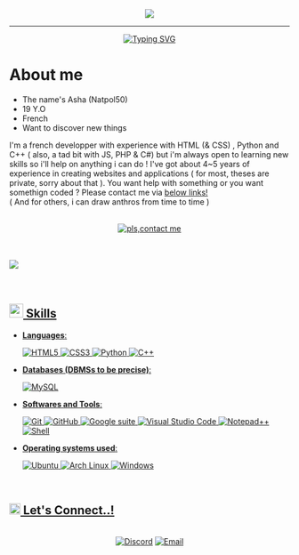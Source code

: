 <div id="header" align="center">
        <img src="https://asha-services.org/s/YtMkJE2gnwj7jS8/download/IMG_3020.png"/></div>
        
---

<p align="center">
<a href="https://git.io/typing-svg"><img src="https://readme-typing-svg.demolab.com?font=Fira+Code&weight=200&duration=2500&pause=1000&color=009A20&center=true&vCenter=true&multiline=true&repeat=false&width=435&height=150&lines=Some+small+time+dev%2C;HTML%2C+CSS%2C+Python%2C+C%2B%2B;Ready+to+help." alt="Typing SVG" /></a>
</p>

# About me                           

- The name's Asha (Natpol50)
- 19 Y.O
- French
- Want to discover new things


I'm a french developper with experience with HTML (& CSS) , Python and C++ ( also, a tad bit with JS, PHP & C#) but i'm always open to learning new skills so i'll help on anything i can do ! I've got about 4~5 years of experience in creating websites and applications ( for most, theses are private, sorry about that ). You want help with something or you want somethign coded ? Please contact me via <a href="#contact">  below links! </a>
<br/>
( And for others, i can draw anthros from time to time )
<br><br>

<p align="center">
<a href="https://discordapp.com/channels/@me/1151796352548880406/" target="_blank"> <img src="https://discord.c99.nl/widget/theme-5/1151796352548880406.png" alt="pls,contact me">
</p>
<br><br>
<img src="https://user-images.githubusercontent.com/73097560/115834477-dbab4500-a447-11eb-908a-139a6edaec5c.gif"><br><br>


<br>

## <img src="https://media2.giphy.com/media/QssGEmpkyEOhBCb7e1/giphy.gif?cid=ecf05e47a0n3gi1bfqntqmob8g9aid1oyj2wr3ds3mg700bl&rid=giphy.gif" width ="25"><b> Skills</b>
<p align="center">

- **Languages**:
    

    ![HTML5](https://img.shields.io/badge/HTML5%20-%23E34F26.svg?style=for-the-badge&logo=html5&logoColor=white)
    ![CSS3](https://img.shields.io/badge/CSS%20-%231572B6.svg?style=for-the-badge&logo=css3&logoColor=white)
    ![Python](https://img.shields.io/badge/python-3670A0?style=for-the-badge&logo=python&logoColor=ffdd54)
    ![C++](https://img.shields.io/badge/C%2B%2B-00599C?style=for-the-badge&logo=c%2B%2B&logoColor=white)


- **Databases (DBMSs to be precise)**:

    ![MySQL](https://img.shields.io/badge/mysql-%2300f.svg?style=for-the-badge&logo=mysql&logoColor=white)

- **Softwares and Tools**:
    
    ![Git](https://img.shields.io/badge/git-%23F05033.svg?style=for-the-badge&logo=git&logoColor=white)
    ![GitHub](https://img.shields.io/badge/github-%23121011.svg?style=for-the-badge&logo=github&logoColor=white)
    ![Google suite](https://img.shields.io/badge/google-%234285F4.svg?style=for-the-badge&logo=google&logoColor=white)
    ![Visual Studio Code](https://img.shields.io/badge/Visual%20Studio%20Code-0078d7.svg?style=for-the-badge&logo=visual-studio-code&logoColor=white)
    ![Notepad++](https://img.shields.io/badge/Notepad++-90E59A?style=for-the-badge&logo=notepad%2B%2B&logoColor=black)
    ![Shell](https://img.shields.io/badge/shell-5391FE?style=for-the-badge&logo=gnu-bash&logoColor=white)



- **Operating systems used**:

    ![Ubuntu](https://img.shields.io/badge/ubuntu-E95420?style=for-the-badge&logo=ubuntu&logoColor=white)
    ![Arch Linux](https://img.shields.io/badge/arch%20linux-1793D1?style=for-the-badge&logo=arch-linux&logoColor=white)
    ![Windows](https://img.shields.io/badge/windows-0078D6?style=for-the-badge&logo=windows&logoColor=white)


<br>
</p>



## <img src="https://upload.wikimedia.org/wikipedia/commons/thumb/e/ec/Circle-icons-mail.svg/512px-Circle-icons-mail.svg.png?20160314153722" width ="20" id="contact"><b> Let's Connect..!</b>
<br>
<div align='center'>
<a href="https://discordapp.com/channels/@me/1151796352548880406/" target="_blank">
<img src="https://img.shields.io/badge/discord-5865F2?style=for-the-badge&logo=discord&logoColor=white" alt=Discord style="margin-bottom: 5px;"/></a>
<a href="mailto:asha.geyon@gmail.com" target="_blank">
<img src="https://img.shields.io/badge/email-D14836?style=for-the-badge&logo=gmail&logoColor=white" alt=Email style="margin-bottom: 5px;"/></a>
</div>
